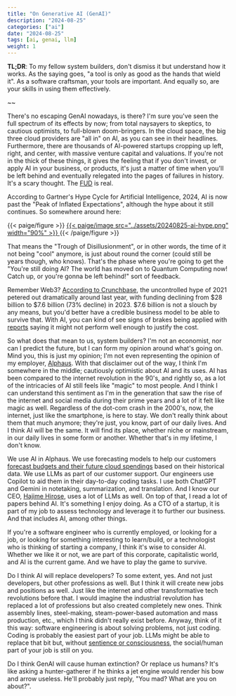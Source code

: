 ```yaml
---
title: "On Generative AI (GenAI)"
description: "2024-08-25"
categories: ["ai"]
date: "2024-08-25"
tags: [ai, genai, llm]
weight: 1
---
```


**TL;DR**: To my fellow system builders, don't dismiss it but understand how it works. As the saying goes, "a tool is only as good as the hands that wield it". As a software craftsman, your tools are important. And equally so, are your skills in using them effectively.

~~

There's no escaping GenAI nowadays, is there? I'm sure you've seen the full spectrum of its effects by now; from total naysayers to skeptics, to cautious optimists, to full-blown doom-bringers. In the cloud space, the big three cloud providers are "all in" on AI, as you can see in their headlines. Furthermore, there are thousands of AI-powered startups cropping up left, right, and center, with massive venture capital and valuations. If you're not in the thick of these things, it gives the feeling that if you don't invest, or apply AI in your business, or products, it's just a matter of time when you'll be left behind and eventually relegated into the pages of failures in history. It's a scary thought. The [FUD](https://en.wikipedia.org/wiki/Fear,_uncertainty,_and_doubt) is real.

According to Gartner's Hype Cycle for Artificial Intelligence, 2024, AI is now past the "Peak of Inflated Expectations", although the hype about it still continues. So somewhere around here:

{{< paige/figure >}}
<a href="https://www.seldon.io/the-significance-of-ai-engineering-in-the-gartner-hype-cycle-for-artificial-intelligence-2024-report">
{{< paige/image src="../assets/20240825-ai-hype.png" width="90%" >}}
</a>
{{< /paige/figure >}}

That means the "Trough of Disillusionment", or in other words, the time of it not being "cool" anymore, is just about round the corner (could still be years though, who knows). That's the phase where you're going to get the "You're still doing AI? The world has moved on to Quantum Computing now! Catch up, or you're gonna be left behind!" sort of feedback.

Remember Web3? [According to Crunchbase](https://news.crunchbase.com/venture/global-funding-data-analysis-ai-eoy-2023/#Web3%20and%20consumer%20tumble), the uncontrolled hype of 2021 petered out dramatically around last year, with funding declining from $28 billion to $7.6 billion (73% decline) in 2023. $7.6 billion is not a slouch by any means, but you'd better have a credible business model to be able to survive that. With AI, you can kind of see signs of brakes being applied with [reports](https://www.goldmansachs.com/insights/top-of-mind/gen-ai-too-much-spend-too-little-benefit) saying it might not perform well enough to justify the cost.

So what does that mean to us, system builders? I'm not an economist, nor can I predict the future, but I can form my opinion around what's going on. Mind you, this is just my opinion; I'm not even representing the opinion of my employer, [Alphaus](https://www.alphaus.cloud/). With that disclaimer out of the way, I think I'm somewhere in the middle; cautiously optimistic about AI and its uses. AI has been compared to the internet revolution in the 90's, and rightly so, as a lot of the intricacies of AI still feels like "magic" to most people. And I think I can understand this sentiment as I'm in the generation that saw the rise of the internet and social media during their prime years and a lot of it felt like magic as well. Regardless of the dot-com crash in the 2000's, now, the internet, just like the smartphone, is here to stay. We don't really think about them that much anymore; they're just, you know, part of our daily lives. And I think AI will be the same. It will find its place, whether niche or mainstream, in our daily lives in some form or another. Whether that's in my lifetime, I don't know.

We use AI in Alphaus. We use forecasting models to help our customers [forecast budgets and their future cloud spendings](https://www.alphaus.cloud/en/ripple) based on their historical data. We use LLMs as part of our customer support. Our engineers use Copilot to aid them in their day-to-day coding tasks. I use both ChatGPT and Gemini in notetaking, summarization, and translation. And I know our CEO, [Hajime Hirose](https://www.linkedin.com/in/hajimehirose/), uses a lot of LLMs as well. On top of that, I read a lot of papers behind AI. It's something I enjoy doing. As a CTO of a startup, it is part of my job to assess technology and leverage it to further our business. And that includes AI, among other things.

If you're a software engineer who is currently employed, or looking for a job, or looking for something interesting to learn/build, or a technologist who is thinking of starting a company, I think it's wise to consider AI. Whether we like it or not, we are part of this corporate, capitalistic world, and AI is the current game. And we have to play the game to survive.

Do I think AI will replace developers? To some extent, yes. And not just developers, but other professions as well. But I think it will create new jobs and positions as well. Just like the internet and other transformative tech revolutions before that. I would imagine the industrial revolution has replaced a lot of professions but also created completely new ones. Think assembly lines, steel-making, steam-power-based automation and mass production, etc., which I think didn't really exist before. Anyway, think of it this way: software engineering is about solving problems, not just coding. Coding is probably the easiest part of your job. LLMs might be able to replace that bit but, without [sentience or consciousness](https://en.wikipedia.org/wiki/Artificial_general_intelligence), the social/human part of your job is still on you.

Do I think GenAI will cause human extinction? Or replace us humans? It's like asking a hunter-gatherer if he thinks a jet engine would render his bow and arrow useless. He'll probably just reply, "You mad? What are you on about?".

<br>
